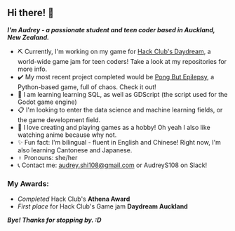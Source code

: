## Hi there! 👋
***I'm Audrey - a passionate student and teen coder based in Auckland, New Zealand.***
* ⛏️ Currently, I'm working on my game for [Hack Club's Daydream](http://daydream.hackclub.com/), a world-wide game jam for teen coders! Take a look at my repositories for more info.
* ✔️ My most recent project completed would be [Pong But Epilepsy](https://github.com/AudreyS108/pong-but-epilepsy), a Python-based game, full of chaos. Check it out!
* 🏫 I am learning learning SQL, as well as GDScript (the script used for the Godot game engine)
* 📋 I'm looking to enter the data science and machine learning fields, or the game development field.
* 🩷 I love creating and playing games as a hobby! Oh yeah I also like watching anime because why not.
* ✨ Fun fact: I'm bilingual - fluent in English and Chinese! Right now, I'm also learning Cantonese and Japanese.
* ♀️ Pronouns: she/her
* 📞 Contact me: audrey.shi108@gmail.com or AudreyS108 on Slack!

### My Awards:
- *Completed* Hack Club's **Athena Award**
- *First place* for Hack Club's Game jam **Daydream Auckland**

***Bye! Thanks for stopping by. :D***

<!--
**AudreyS108/AudreyS108** is a ✨ _special_ ✨ repository because its `README.md` (this file) appears on your GitHub profile.

Here are some ideas to get you started:

- 🔭 I’m currently working on ...
- 🌱 I’m currently learning ...
- 👯 I’m looking to collaborate on ...
- 🤔 I’m looking for help with ...
- 💬 Ask me about ...
- 📫 How to reach me: ...
- 😄 Pronouns: ...
- ⚡ Fun fact: ...
-->

